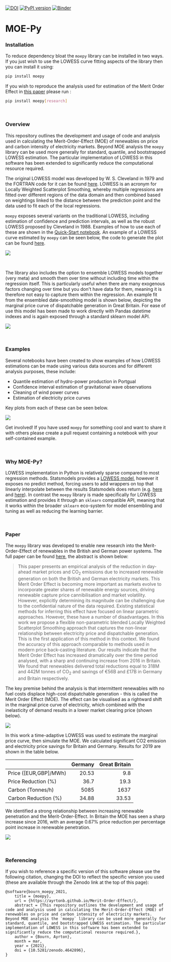[![DOI](https://zenodo.org/badge/326810654.svg)](https://zenodo.org/badge/latestdoi/326810654) [![PyPI version](https://badge.fury.io/py/moepy.svg)](https://badge.fury.io/py/moepy) [![Binder](https://notebooks.gesis.org/binder/badge_logo.svg)](https://notebooks.gesis.org/binder/v2/gh/AyrtonB/Merit-Order-Effect/main?urlpath=lab)

# MOE-Py

### Installation

To reduce dependency bloat the `moepy` library can be installed in two ways. If you just wish to use the LOWESS curve fitting aspects of the library then you can install it using:

```bash
pip install moepy
```

If you wish to reproduce the analysis used for estimation of the Merit Order Effect in [this paper](https://github.com/AyrtonB/Merit-Order-Effect/blob/main/paper/Quantifying%20the%20Merit%20Order%20Effect%20of%20Renewables%20on%20Price%20and%20Carbon%20Intensity%20of%20the%20British%20and%20Germany%20Energy%20Systems.pdf) please run :

```bash
pip install moepy[research]
```

<br>

### Overview

This repository outlines the development and usage of code and analysis used in calculating the Merit-Order-Effect (MOE) of renewables on price and carbon intensity of electricity markets. Beyond MOE analysis the `moepy` library can be used more generally for standard, quantile, and bootstrapped LOWESS estimation. The particular implementation of LOWESS in this software has been extended to significantly reduce the computational resource required. 

The original LOWESS model was developed by W. S. Cleveland in 1979 and the FORTRAN code for it can be found [here](https://www.netlib.org/go/lowess). LOWESS is an acronym for Locally Weighted Scatterplot Smoothing, whereby multiple regressions are fitted over different regions of the data domain and then combined based on weightings linked to the distance between the prediction point and the data used to fit each of the local regressions.

`moepy` exposes several variants on the traditional LOWESS,  including estimation of confidence and prediction intervals, as well as the robust LOWESS proposed by Cleveland in 1988. Examples  of how to use each of these are shown in the [Quick-Start notebook](#). An example of a LOWESS curve estimated by `moepy` can be seen below, the code to generate the plot can be found [here](https://ayrtonb.github.io/Merit-Order-Effect/ug-04-gb-mcc/).

![](img/latest_gb_mcc.png)

<br>

The library also includes the option to ensemble LOWESS models together (very meta) and smooth them over time without including time within the regression itself. This is particularly useful when there are many exogenous factors changing over time but you don't have data for them, meaning it is therefore not easy to capture them within the regression. An example fit from the ensembled date-smoothing model is shown below, depicting the marginal price curve of dispatchable generation in Great Britain. For ease of use this model has been made to work directly with Pandas datetime indexes and is again exposed through a standard sklearn model API.

![](img/UK_price_MOE_heatmap.png)

<br>

### Examples

Several notebooks have been created to show examples of how LOWESS estimations can be made using various data sources and for different analysis purposes, these include:
* Quantile estimation of hydro-power production in Portgual
* Confidence interval estimation of gravitational wave observations
* Cleaning of wind power curves
* Estimation of electricity price curves

Key plots from each of these can be seen below.

![](img/lowess_fit_examples.png)

Get involved! If you have used `moepy` for something cool and want to share it with others please create a pull request containing a notebook with your self-contained example.

<br>

### Why MOE-Py?

LOWESS implementation in Python is relatively sparse compared to most regression methods. Statsmodels provides a [LOWESS model](https://www.statsmodels.org/dev/_modules/statsmodels/nonparametric/smoothers_lowess.html), however it exposes no predict method, forcing users to add wrappers on top that linearly interpolate between the results Statsmodels does return (e.g. [here](https://stackoverflow.com/a/37060980/8035710) and [here](https://towardsdatascience.com/lowess-regression-in-python-how-to-discover-clear-patterns-in-your-data-f26e523d7a35)). In contrast the `moepy` library is made specifically for LOWESS estimation and provides it through an `sklearn` compatible API, meaning that it works within the broader `sklearn` eco-system for model ensembling and tuning as well as reducing the learning barrier. 

<br>

### Paper

The `moepy` library was developed to enable new research into the Merit-Order-Effect of renewables in the British and German power systems. The full paper can be found [here](https://ayrtonb.github.io/Merit-Order-Effect/assets/Quantifying%20the%20MOE%20in%20Britain%20&%20Germany.pdf), the abstract is shown below:

> This paper presents an empirical analysis of the reduction in day-ahead market prices and CO<sub>2</sub> emissions due to increased renewable generation on both the British and German electricity markets. This Merit Order Effect is becoming more important as markets evolve to incorporate greater shares of renewable energy sources, driving renewable capture price cannibilisation and market volatility. However, explicitly determining its magnitude can be challenging due to the confidential nature of the data required. Existing statistical methods for inferring this effect have focused on linear parametric approaches. However, these have a number of disadvantages. In this work we propose a flexible non-parametric blended Locally Weighted Scatterplot Smoothing approach  that captures the non-linear relationship between electricity price and dispatchable generation. This is the first application of this method in this context. We found the accuracy of this approach comparable to methods used in modern price back-casting literature. Our results indicate that the Merit Order Effect has increased dramatically over the time period analysed, with a sharp and continuing increase from 2016 in Britain. We found that renewables delivered total reductions equal to 318M and 442M tonnes of CO<sub>2</sub>  and savings of €56B and £17B in Germany and Britain respectively.

The key premise behind the analysis is that intermittent renewables with no fuel costs displace high-cost dispatchable generation - this is called the Merit Order Effect (MOE). The effect can be visualised as a rightward shift in the marginal price curve of electricity, which combined with the inelasticity of demand results in a lower market clearing price (shown below).

![](img/MOE_diagram_supply_shift.png)

In this work a time-adaptive LOWESS was used to estimate the marginal price curve, then simulate the MOE. We calculated significant CO2 emission and electricity price savings for Britain and Germany. Results for 2019 are shown in the table below.

|                       |   Germany |   Great Britain |
|:----------------------|----------:|----------------:|
| Price ([EUR,GBP]/MWh) |     20.53 |            9.8  |
| Price Reduction (%)   |     36.7  |           19.3  |
| Carbon (Tonnes/h)     |      5085 |           1637  |
| Carbon Reduction (%)  |     34.88 |           33.53 |

We identified a strong relationship between increasing renewable penetration and the Merit-Order-Effect. In Britain the MOE has seen a sharp increase since 2016, with an average 0.67% price reduction per percentage point increase in renewable penetration.

![](img/GB_MOE_RES_relationship_95_CI.png)

<br>

### Referencing

If you wish to reference a specific version of this software please use the following citation, changing the DOI to reflect the specific version you used (these are available through the Zenodo link at the top of this page):

```
@software{bourn_moepy_2021,
    title = {moepy},
    url = {https://ayrtonb.github.io/Merit-Order-Effect/},
    abstract = {This repository outlines the development and usage of code and analysis used in calculating the Merit-Order-Effect (MOE) of renewables on price and carbon intensity of electricity markets. Beyond MOE analysis the `moepy` library can be used more generally for standard, quantile, and bootstrapped LOWESS estimation. The particular implementation of LOWESS in this software has been extended to significantly reduce the computational resource required.},
    author = {Bourn, Ayrton},
    month = mar,
    year = {2021},
    doi = {10.5281/zenodo.4642896},
}
```